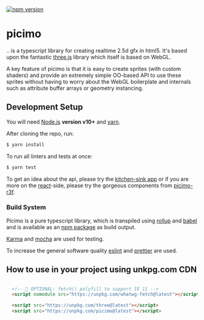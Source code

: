 [![npm version](https://badge.fury.io/js/picimo.svg)](https://badge.fury.io/js/picimo)

# picimo

.. is a typescript library for creating realtime 2.5d gfx in html5. It's based upon the fantastic [three.js](https://threejs.org/) library which itself is based on WebGL.

A key feature of picimo is that it is easy to create sprites (with custom shaders) and provide an extremely simple OO-based API to use these sprites without having to worry about the WebGL boilerplate and internals such as attribute buffer arrays or geometry instancing.

## Development Setup

You will need [Node.js](https://nodejs.org/) **version v10+** and [yarn](https://yarnpkg.com/).

After cloning the repo, run:

```sh
$ yarn install
```

To run all linters and tests at once:

```sh
$ yarn test
```

To get an idea about the api, please try the [kitchen-sink app](../kitchen-sink) or if you are more on the [react](https://reactjs.org/)-side, please try the gorgeous components from [picimo-r3f](../picimo-r3f).

### Build System

Picimo is a pure typescript library, which is transpiled using [rollup](https://rollupjs.org/) and [babel](https://babeljs.io/) and is available as an [npm package](https://www.npmjs.com/package/picimo) as build output.

[Karma](https://karma-runner.github.io/) and [mocha](https://mochajs.org/) are used for testing.

To increase the general software quality [eslint](https://eslint.org/) and [prettier](https://prettier.io/) are used.

## How to use in your project using unkpg.com CDN

```html

  <!-- 🚨 OPTIONAL: fetch() polyfill to support IE 11 -->
  <script nomodule src="https://unpkg.com/whatwg-fetch@latest"></script>

  <script src="https://unpkg.com/three@latest"></script>
  <script src="https://unpkg.com/picimo@latest"></script>

```

